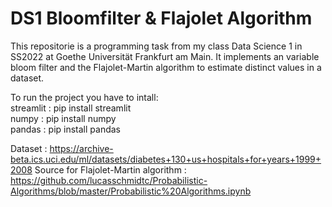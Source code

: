 # DS1 Bloomfilter & Flajolet Algorithm
This repositorie is a programming task from my class Data Science 1 in SS2022 at Goethe Universität Frankfurt am Main.
It implements an variable bloom filter and the Flajolet-Martin algorithm to estimate distinct values in a dataset.

To run the project you have to intall:  
streamlit : pip install streamlit  
numpy : pip install numpy   
pandas : pip install pandas  

Dataset : https://archive-beta.ics.uci.edu/ml/datasets/diabetes+130+us+hospitals+for+years+1999+2008
Source for Flajolet-Martin algorithm : https://github.com/lucasschmidtc/Probabilistic-Algorithms/blob/master/Probabilistic%20Algorithms.ipynb
